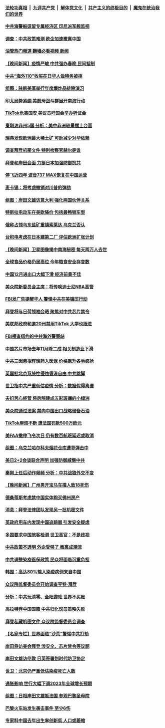 ####  [法轮功真相](../../../../basic/blob/master/README.md?t=01142012) &nbsp;|&nbsp; [九评共产党](../../../../9ping.md/blob/master/README.md?t=01142012) &nbsp;|&nbsp; [解体党文化](../../../../jtdwh.md/blob/master/README.md?t=01142012)  &nbsp;|&nbsp; [共产主义的终极目的](../../../../gczydzjmd.md/blob/master/README.md?t=01142012) &nbsp;|&nbsp; [魔鬼在统治我们的世界](../../../../mgztzwmdsj.md/blob/master/README.md?t=01142012) 

#### [中共海警船逗留专属经济区 印尼派军舰监视](../pages/nsc418/n13906847.md?t=01142012) 

#### [调查：中共政策难测 欧企加速撤离中国](../pages/nsc418/n13906766.md?t=01142012) 

#### [油管热门频道 翻墙必看视频 新闻](http://129.146.143.75:81/youtube.html?01142012)

#### [【晚间新闻】疫情严峻 中共强办春晚 民间抵制](../pages/nsc418/n13906448.md?t=01142012) 


#### [中共“海外110”收买在日华人做特务被拒](../pages/nsc418/n13906538.md?t=01142012) 

#### [组图：驻韩美军举行年度爆炸品排除演习](../pages/nsc418/n13906272.md?t=01142012) 

#### [印太局势紧绷 美航母战斗群展开南海行动](../pages/nsc418/n13906661.md?t=01142012) 

#### [TikTok危害国安 美议员吁国会举办听证会](../pages/nsc418/n13906486.md?t=01142012) 

#### [秦刚访非州5国 分析：美中非洲较量摆上台面](../pages/nsc418/n13906399.md?t=01142012) 

#### [瑞典发现欧洲最大稀土矿 可助减少对华依赖](../pages/nsc418/n13906450.md?t=01142012) 

#### [调查拜登机密文件 特别检察官赫尔是谁](../pages/nsc418/n13906458.md?t=01142012) 

#### [拜登和岸田会面 力挺日本加强防御抗共](../pages/nsc418/n13906473.md?t=01142012) 

#### [停飞近四年 波音737 MAX恢复在中国运营](../pages/nsc418/n13906430.md?t=01142012) 

#### [麦卡锡：将考虑撤销对川普的弹劾](../pages/nsc418/n13906434.md?t=01142012) 

#### [组图：岸田文雄访意大利 强化两国伙伴关系](../pages/nsc418/n13906206.md?t=01142012) 

#### [特斯拉电动车在美欧降价 包括最畅销车型](../pages/nsc418/n13906432.md?t=01142012) 

#### [俄称占领乌东盐矿重镇索莱达 乌克兰否认](../pages/nsc418/n13906269.md?t=01142012) 

#### [台积电考虑在日本建第二厂 评估欧洲扩张计划](../pages/nsc418/n13906169.md?t=01142012) 


#### [【晚间新闻】卫星图像揭中南海秘密 每天两万人去世](../pages/nsc418/n13906115.md?t=01142012) 

#### [全球食品价格仍居高位 今年粮食安全存变数](../pages/nsc418/n13905399.md?t=01142012) 

#### [中国12月进出口大幅下滑 经济前景不佳](../pages/nsc418/n13906082.md?t=01142012) 

#### [美众院新委员会主席：将传唤迪士尼NBA高管](../pages/nsc418/n13905925.md?t=01142012) 

#### [FBI发广告提醒华人 警惕中共在美镇压行动](../pages/nsc418/n13905766.md?t=01142012) 

#### [拜登将与日荷领袖会晤 聚焦对中共芯片禁令](../pages/nsc418/n13905769.md?t=01142012) 

#### [美联邦政府和逾20州禁用TikTok 大学也跟进](../pages/nsc418/n13905641.md?t=01142012) 

#### [FBI搜查纽约的中共海外警察站](../pages/nsc418/n13905747.md?t=01142012) 

#### [中国芯片市场去年11月降二成 相关制造业下滑](../pages/nsc418/n13905682.md?t=01142012) 

#### [中共三因素拒辉瑞药入医保 价格飙升各地疯抢](../pages/nsc418/n13905542.md?t=01142012) 

#### [英国批北京系统性侵蚀香港自由 中共跳脚](../pages/nsc418/n13905687.md?t=01142012) 

#### [世卫指中共严重低估疫情 分析：数据假得离谱](../pages/nsc418/n13905345.md?t=01142012) 

#### [夫妇苦心经营 将后院建成五彩斑斓的小绿洲](../pages/nsc418/n13905557.md?t=01142012) 

#### [美众院通过法案 禁向中国出口战略储备石油](../pages/nsc418/n13905660.md?t=01142012) 

#### [TikTok麻烦不断 遭法国罚款500万欧元](../pages/nsc418/n13905659.md?t=01142012) 

#### [美FAA撤停飞令次日 仍有数百航班延迟或取消](../pages/nsc418/n13905596.md?t=01142012) 

#### [组图：乌克兰哈尔科夫烟花仓库遭导弹击中](../pages/nsc418/n13905276.md?t=01142012) 

#### [美日2+2会谈联合声明 加强防御威慑中共](../pages/nsc418/n13905054.md?t=01142012) 

#### [秦刚上任后动作频频 分析：中共战狼外交不变](../pages/nsc418/n13905305.md?t=01142012) 

#### [【晚间新闻】广州男开宝马车撞人致18死伤](../pages/nsc418/n13905330.md?t=01142012) 

#### [德桑蒂斯考虑禁中国实体购买佛州房产](../pages/nsc418/n13905311.md?t=01142012) 


#### [消息：拜登法律团队发现另一批机密文件](../pages/nsc418/n13905234.md?t=01142012) 

#### [英政府用车内发现中国追踪器 引发安全疑虑](../pages/nsc418/n13904978.md?t=01142012) 

#### [多国要求中国旅客检测 世卫高官：不是歧视](../pages/nsc418/n13904906.md?t=01142012) 

#### [中共政策不透明 外企受够了 撤离成潮流](../pages/nsc418/n13904279.md?t=01142012) 

#### [中共调整染疫医保政策 民众将面临沉重负担](../pages/nsc418/n13904658.md?t=01142012) 

#### [韩国：高达80%输入染疫病例来自中国](../pages/nsc418/n13904777.md?t=01142012) 

#### [众议院监督委员会开始调查亨特‧拜登](../pages/nsc418/n13904829.md?t=01142012) 

#### [分析：中共玩清零、全阳游戏 世界不买账](../pages/nsc418/n13904834.md?t=01142012) 

#### [高拉特弃中国国籍 中共归化球员策略失败](../pages/nsc418/n13904403.md?t=01142012) 

#### [拜登私藏机密文件 众议院监督委员会调查](../pages/nsc418/n13904136.md?t=01142012) 

#### [【名家专栏】世界面临“沙荒”警惕中共打劫](../pages/nsc418/n13904662.md?t=01142012) 

#### [岸田将访美会拜登 涉安全、芯片禁令等议题](../pages/nsc418/n13904786.md?t=01142012) 

#### [岸田文雄访伦敦 日英签署划时代防卫协定](../pages/nsc418/n13904610.md?t=01142012) 

#### [世卫：北京仍严重低估染疫死亡人数](../pages/nsc418/n13904764.md?t=01142012) 

#### [通胀影响 世行大幅下调2023年全球增长预期](../pages/nsc418/n13904727.md?t=01142012) 

#### [组图：日相岸田文雄抵法国 参观巴黎圣母院](../pages/nsc418/n13904441.md?t=01142012) 

#### [巴黎火车站发生袭击事件 至少6伤](../pages/nsc418/n13904649.md?t=01142012) 

#### [专家料中国去年出生率创新低 人口或萎缩](../pages/nsc418/n13904493.md?t=01142012) 


<img src='http://gfw-breaker.win/goodnews/indexes/nsc418.md' width='0px' height='0px'/>
